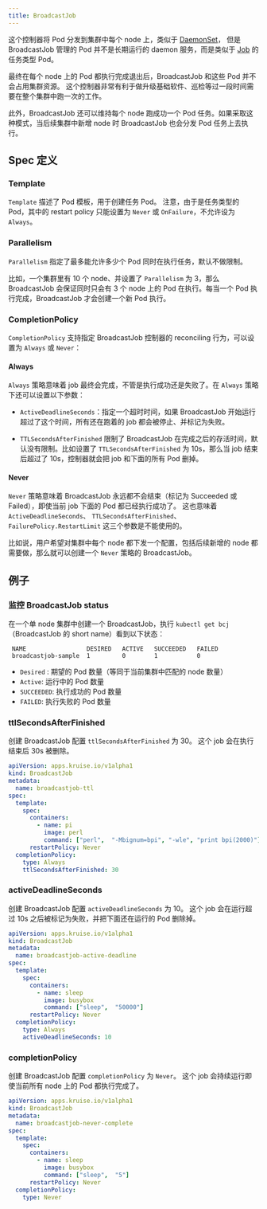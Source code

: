 ```yaml
---
title: BroadcastJob
---
```


这个控制器将 Pod 分发到集群中每个 node 上，类似于 [DaemonSet](https://kubernetes.io/docs/concepts/workloads/controllers/daemonset/)，
但是 BroadcastJob 管理的 Pod 并不是长期运行的 daemon 服务，而是类似于 [Job](https://kubernetes.io/docs/concepts/workloads/controllers/jobs-run-to-completion/) 的任务类型 Pod。

最终在每个 node 上的 Pod 都执行完成退出后，BroadcastJob 和这些 Pod 并不会占用集群资源。
这个控制器非常有利于做升级基础软件、巡检等过一段时间需要在整个集群中跑一次的工作。

此外，BroadcastJob 还可以维持每个 node 跑成功一个 Pod 任务。如果采取这种模式，当后续集群中新增 node 时 BroadcastJob 也会分发 Pod 任务上去执行。
  
## Spec 定义

### Template

`Template` 描述了 Pod 模板，用于创建任务 Pod。
注意，由于是任务类型的 Pod，其中的 restart policy 只能设置为 `Never` 或 `OnFailure`，不允许设为 `Always`。

### Parallelism

`Parallelism` 指定了最多能允许多少个 Pod 同时在执行任务，默认不做限制。

比如，一个集群里有 10 个 node、并设置了 `Parallelism` 为 3，那么 BroadcastJob 会保证同时只会有 3 个 node 上的 Pod 在执行。每当一个 Pod 执行完成，BroadcastJob 才会创建一个新 Pod 执行。

### CompletionPolicy

`CompletionPolicy` 支持指定 BroadcastJob 控制器的 reconciling 行为，可以设置为 `Always` 或 `Never`：

#### Always

`Always` 策略意味着 job 最终会完成，不管是执行成功还是失败了。在 `Always` 策略下还可以设置以下参数：

- `ActiveDeadlineSeconds`：指定一个超时时间，如果 BroadcastJob 开始运行超过了这个时间，所有还在跑着的 job 都会被停止、并标记为失败。

- `TTLSecondsAfterFinished` 限制了 BroadcastJob 在完成之后的存活时间，默认没有限制。比如设置了 `TTLSecondsAfterFinished` 为 10s，那么当 job 结束后超过了 10s，控制器就会把 job 和下面的所有 Pod 删掉。

#### Never

`Never` 策略意味着 BroadcastJob 永远都不会结束（标记为 Succeeded 或 Failed），即使当前 job 下面的 Pod 都已经执行成功了。
这也意味着 `ActiveDeadlineSeconds`、 `TTLSecondsAfterFinished`、`FailurePolicy.RestartLimit` 这三个参数是不能使用的。

比如说，用户希望对集群中每个 node 都下发一个配置，包括后续新增的 node 都需要做，那么就可以创建一个 `Never` 策略的 BroadcastJob。

## 例子

### 监控 BroadcastJob status

在一个单 node 集群中创建一个 BroadcastJob，执行 `kubectl get bcj` （BroadcastJob 的 short name）看到以下状态：

```shell
 NAME                 DESIRED   ACTIVE   SUCCEEDED   FAILED
 broadcastjob-sample  1         0        1           0
```

- `Desired` : 期望的 Pod 数量（等同于当前集群中匹配的 node 数量）
- `Active`: 运行中的 Pod 数量
- `SUCCEEDED`: 执行成功的 Pod 数量
- `FAILED`: 执行失败的 Pod 数量

### ttlSecondsAfterFinished

创建 BroadcastJob 配置 `ttlSecondsAfterFinished` 为 30。
这个 job 会在执行结束后 30s 被删除。

```yaml
apiVersion: apps.kruise.io/v1alpha1
kind: BroadcastJob
metadata:
  name: broadcastjob-ttl
spec:
  template:
    spec:
      containers:
        - name: pi
          image: perl
          command: ["perl",  "-Mbignum=bpi", "-wle", "print bpi(2000)"]
      restartPolicy: Never
  completionPolicy:
    type: Always
    ttlSecondsAfterFinished: 30
```

### activeDeadlineSeconds

创建 BroadcastJob 配置 `activeDeadlineSeconds` 为 10。
这个 job 会在运行超过 10s 之后被标记为失败，并把下面还在运行的 Pod 删除掉。

```yaml
apiVersion: apps.kruise.io/v1alpha1
kind: BroadcastJob
metadata:
  name: broadcastjob-active-deadline
spec:
  template:
    spec:
      containers:
        - name: sleep
          image: busybox
          command: ["sleep",  "50000"]
      restartPolicy: Never
  completionPolicy:
    type: Always
    activeDeadlineSeconds: 10
```

### completionPolicy

创建 BroadcastJob 配置 `completionPolicy` 为 `Never`。
这个 job 会持续运行即使当前所有 node 上的 Pod 都执行完成了。

```yaml
apiVersion: apps.kruise.io/v1alpha1
kind: BroadcastJob
metadata:
  name: broadcastjob-never-complete
spec:
  template:
    spec:
      containers:
        - name: sleep
          image: busybox
          command: ["sleep",  "5"]
      restartPolicy: Never
  completionPolicy:
    type: Never
```
